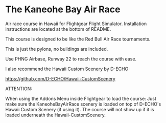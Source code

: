 # The Kaneohe Bay Air Race
Air race course in Hawaii for Flightgear Flight Simulator.
Installation instructions are located at the bottom of README.

This course is designed to be like the Red Bull Air Race tournaments.

This is just the pylons, no buildings are included.

Use PHNG Airbase, Runway 22 to reach the course with ease.

I also recommend the Hawaii Custom Scenery by D-ECHO:

https://github.com/D-ECHO/Hawaii-CustomScenery

ATTENTION:

When using the Addons Menu inside Flightgear to load the course:
Just make sure the KaneoheBayAirRace scenery is loaded on top
of D-ECHO's Hawaii Custom Scenery (if using it). The course will not show up if
it is loaded underneath the Hawaii-CustomScenery.
